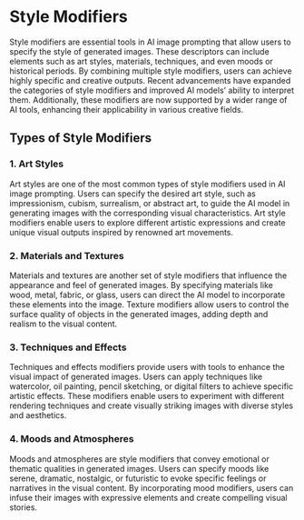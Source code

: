 # Style Modifiers

Style modifiers are essential tools in AI image prompting that allow users to specify the style of generated images. These descriptors can include elements such as art styles, materials, techniques, and even moods or historical periods. By combining multiple style modifiers, users can achieve highly specific and creative outputs. Recent advancements have expanded the categories of style modifiers and improved AI models’ ability to interpret them. Additionally, these modifiers are now supported by a wider range of AI tools, enhancing their applicability in various creative fields.

## Types of Style Modifiers

### 1. Art Styles

Art styles are one of the most common types of style modifiers used in AI image prompting. Users can specify the desired art style, such as impressionism, cubism, surrealism, or abstract art, to guide the AI model in generating images with the corresponding visual characteristics. Art style modifiers enable users to explore different artistic expressions and create unique visual outputs inspired by renowned art movements.

### 2. Materials and Textures

Materials and textures are another set of style modifiers that influence the appearance and feel of generated images. By specifying materials like wood, metal, fabric, or glass, users can direct the AI model to incorporate these elements into the image. Texture modifiers allow users to control the surface quality of objects in the generated images, adding depth and realism to the visual content.

### 3. Techniques and Effects

Techniques and effects modifiers provide users with tools to enhance the visual impact of generated images. Users can apply techniques like watercolor, oil painting, pencil sketching, or digital filters to achieve specific artistic effects. These modifiers enable users to experiment with different rendering techniques and create visually striking images with diverse styles and aesthetics.

### 4. Moods and Atmospheres

Moods and atmospheres are style modifiers that convey emotional or thematic qualities in generated images. Users can specify moods like serene, dramatic, nostalgic, or futuristic to evoke specific feelings or narratives in the visual content. By incorporating mood modifiers, users can infuse their images with expressive elements and create compelling visual stories.
